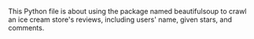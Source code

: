 This Python file is about using the package named beautifulsoup to crawl an ice cream store's reviews, including users' name, given stars, and comments.
